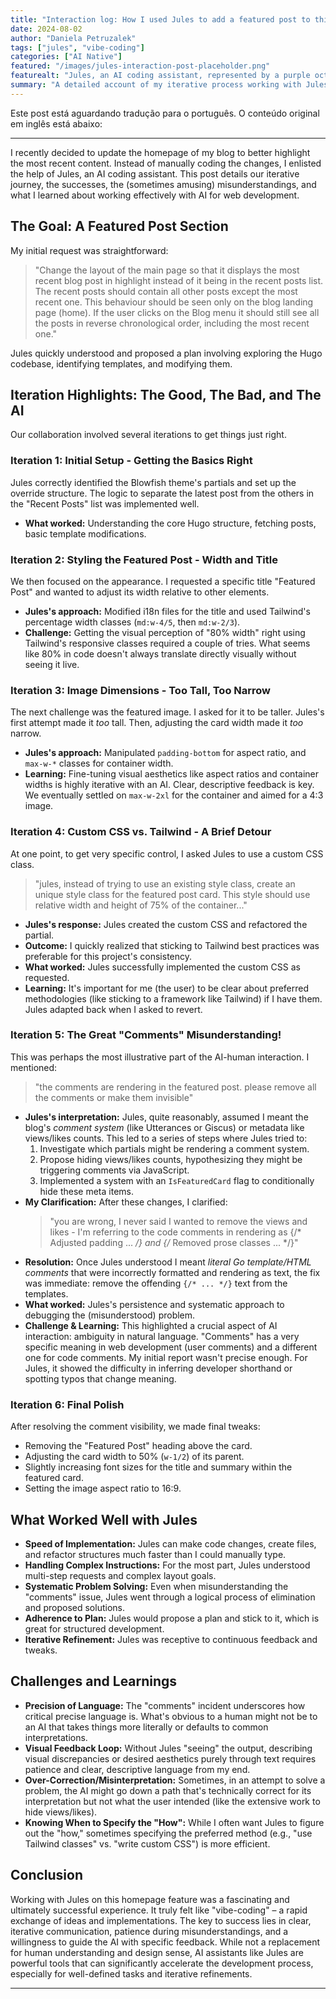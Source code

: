 ```yaml
---
title: "Interaction log: How I used Jules to add a featured post to this blog"
date: 2024-08-02
author: "Daniela Petruzalek"
tags: ["jules", "vibe-coding"]
categories: ["AI Native"]
featured: "/images/jules-interaction-post-placeholder.png"
featurealt: "Jules, an AI coding assistant, represented by a purple octopus logo."
summary: "A detailed account of my iterative process working with Jules, an AI coding assistant, to implement a new featured post section on my blog's homepage. We explore what went well, the challenges, and the importance of clear communication in AI-assisted development."
---
```


Este post está aguardando tradução para o português. O conteúdo original em inglês está abaixo:

---

I recently decided to update the homepage of my blog to better highlight the most recent content. Instead of manually coding the changes, I enlisted the help of Jules, an AI coding assistant. This post details our iterative journey, the successes, the (sometimes amusing) misunderstandings, and what I learned about working effectively with AI for web development.

## The Goal: A Featured Post Section

My initial request was straightforward:
> "Change the layout of the main page so that it displays the most recent blog post in highlight instead of it being in the recent posts list. The recent posts should contain all other posts except the most recent one. This behaviour should be seen only on the blog landing page (home). If the user clicks on the Blog menu it should still see all the posts in reverse chronological order, including the most recent one."

Jules quickly understood and proposed a plan involving exploring the Hugo codebase, identifying templates, and modifying them.

## Iteration Highlights: The Good, The Bad, and The AI

Our collaboration involved several iterations to get things just right.

### Iteration 1: Initial Setup - Getting the Basics Right
Jules correctly identified the Blowfish theme's partials and set up the override structure. The logic to separate the latest post from the others in the "Recent Posts" list was implemented well.

*   **What worked:** Understanding the core Hugo structure, fetching posts, basic template modifications.

### Iteration 2: Styling the Featured Post - Width and Title
We then focused on the appearance. I requested a specific title "Featured Post" and wanted to adjust its width relative to other elements.

*   **Jules's approach:** Modified i18n files for the title and used Tailwind's percentage width classes (`md:w-4/5`, then `md:w-2/3`).
*   **Challenge:** Getting the visual perception of "80% width" right using Tailwind's responsive classes required a couple of tries. What seems like 80% in code doesn't always translate directly visually without seeing it live.

### Iteration 3: Image Dimensions - Too Tall, Too Narrow
The next challenge was the featured image. I asked for it to be taller. Jules's first attempt made it *too* tall. Then, adjusting the card width made it *too* narrow.

*   **Jules's approach:** Manipulated `padding-bottom` for aspect ratio, and `max-w-*` classes for container width.
*   **Learning:** Fine-tuning visual aesthetics like aspect ratios and container widths is highly iterative with an AI. Clear, descriptive feedback is key. We eventually settled on `max-w-2xl` for the container and aimed for a 4:3 image.

### Iteration 4: Custom CSS vs. Tailwind - A Brief Detour
At one point, to get very specific control, I asked Jules to use a custom CSS class.
> "jules, instead of trying to use an existing style class, create an unique style class for the featured post card. This style should use relative width and height of 75% of the container..."

*   **Jules's response:** Jules created the custom CSS and refactored the partial.
*   **Outcome:** I quickly realized that sticking to Tailwind best practices was preferable for this project's consistency.
*   **What worked:** Jules successfully implemented the custom CSS as requested.
*   **Learning:** It's important for me (the user) to be clear about preferred methodologies (like sticking to a framework like Tailwind) if I have them. Jules adapted back when I asked to revert.

### Iteration 5: The Great "Comments" Misunderstanding!
This was perhaps the most illustrative part of the AI-human interaction. I mentioned:
> "the comments are rendering in the featured post. please remove all the comments or make them invisible"

*   **Jules's interpretation:** Jules, quite reasonably, assumed I meant the blog's *comment system* (like Utterances or Giscus) or metadata like views/likes counts. This led to a series of steps where Jules tried to:
    1.  Investigate which partials might be rendering a comment system.
    2.  Propose hiding views/likes counts, hypothesizing they might be triggering comments via JavaScript.
    3.  Implemented a system with an `IsFeaturedCard` flag to conditionally hide these meta items.
*   **My Clarification:** After these changes, I clarified:
    > "you are wrong, I never said I wanted to remove the views and likes - I'm referring to the code comments in rendering as {/* Adjusted padding ... */} and {/* Removed prose classes ... */}"
*   **Resolution:** Once Jules understood I meant *literal Go template/HTML comments* that were incorrectly formatted and rendering as text, the fix was immediate: remove the offending `{/* ... */}` text from the templates.
*   **What worked:** Jules's persistence and systematic approach to debugging the (misunderstood) problem.
*   **Challenge & Learning:** This highlighted a crucial aspect of AI interaction: ambiguity in natural language. "Comments" has a very specific meaning in web development (user comments) and a different one for code comments. My initial report wasn't precise enough. For Jules, it showed the difficulty in inferring developer shorthand or spotting typos that change meaning.

### Iteration 6: Final Polish
After resolving the comment visibility, we made final tweaks:
*   Removing the "Featured Post" heading above the card.
*   Adjusting the card width to 50% (`w-1/2`) of its parent.
*   Slightly increasing font sizes for the title and summary within the featured card.
*   Setting the image aspect ratio to 16:9.

## What Worked Well with Jules

*   **Speed of Implementation:** Jules can make code changes, create files, and refactor structures much faster than I could manually type.
*   **Handling Complex Instructions:** For the most part, Jules understood multi-step requests and complex layout goals.
*   **Systematic Problem Solving:** Even when misunderstanding the "comments" issue, Jules went through a logical process of elimination and proposed solutions.
*   **Adherence to Plan:** Jules would propose a plan and stick to it, which is great for structured development.
*   **Iterative Refinement:** Jules was receptive to continuous feedback and tweaks.

## Challenges and Learnings

*   **Precision of Language:** The "comments" incident underscores how critical precise language is. What's obvious to a human might not be to an AI that takes things more literally or defaults to common interpretations.
*   **Visual Feedback Loop:** Without Jules "seeing" the output, describing visual discrepancies or desired aesthetics purely through text requires patience and clear, descriptive language from my end.
*   **Over-Correction/Misinterpretation:** Sometimes, in an attempt to solve a problem, the AI might go down a path that's technically correct for its interpretation but not what the user intended (like the extensive work to hide views/likes).
*   **Knowing When to Specify the "How":** While I often want Jules to figure out the "how," sometimes specifying the preferred method (e.g., "use Tailwind classes" vs. "write custom CSS") is more efficient.

## Conclusion

Working with Jules on this homepage feature was a fascinating and ultimately successful experience. It truly felt like "vibe-coding" – a rapid exchange of ideas and implementations. The key to success lies in clear, iterative communication, patience during misunderstandings, and a willingness to guide the AI with specific feedback. While not a replacement for human understanding and design sense, AI assistants like Jules are powerful tools that can significantly accelerate the development process, especially for well-defined tasks and iterative refinements.

---
